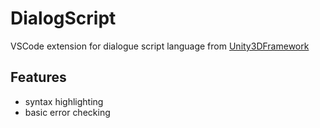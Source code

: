 # DialogScript
VSCode extension for dialogue script language from [Unity3DFramework]

## Features
- syntax highlighting
- basic error checking

[Unity3DFramework]:<https://github.com/MrJaqbq/Unity3DFramework>
